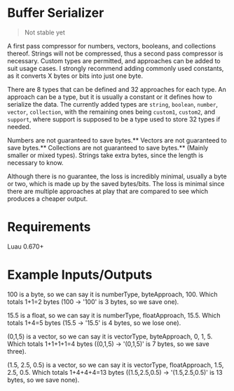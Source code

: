 # Buffer Serializer

> Not stable yet

A first pass compressor for numbers, vectors, booleans, and collections thereof.  Strings will not be compressed, thus a second pass compressor is necessary.  Custom types are permitted, and approaches can be added to suit usage cases.  I strongly recommend adding commonly used constants, as it converts X bytes or bits into just one byte.

There are 8 types that can be defined and 32 approaches for each type.  An approach can be a type, but it is usually a constant or it defines how to serialize the data.  The currently added types are `string`, `boolean`, `number`, `vector`, `collection`, with the remaining ones being `custom1`, `custom2`, and `support`, where support is supposed to be a type used to store 32 types if needed.

Numbers are not guaranteed to save bytes.**
Vectors are not guaranteed to save bytes.**
Collections are not guaranteed to save bytes.** (Mainly smaller or mixed types).
Strings take extra bytes, since the length is necessary to know.

Although there is no guarantee, the loss is incredibly minimal, usually a byte or two, which is made up by the saved bytes/bits.  The loss is minimal since there are multiple approaches at play that are compared to see which produces a cheaper output.

# Requirements
Luau 0.670+

# Example Inputs/Outputs
100 is a byte, so we can say it is numberType, byteApproach, 100.  Which totals 1+1=2 bytes (100 -> '100' is 3 bytes, so we save one).

15.5 is a float, so we can say it is numberType, floatApproach, 15.5.  Which totals 1+4=5 bytes (15.5 -> '15.5' is 4 bytes, so we lose one).

(0,1,5) is a vector, so we can say it is vectorType, byteApproach, 0, 1, 5.  Which totals 1+1+1+1=4 bytes ((0,1,5) -> '(0,1,5)' is 7 bytes, so we save three).

(1.5, 2.5, 0.5) is a vector, so we can say it is vectorType, floatApproach, 1.5, 2.5, 0.5.  Which totals 1+4+4+4=13 bytes ((1.5,2.5,0.5) -> '(1.5,2.5,0.5)' is 13 bytes, so we save none).
